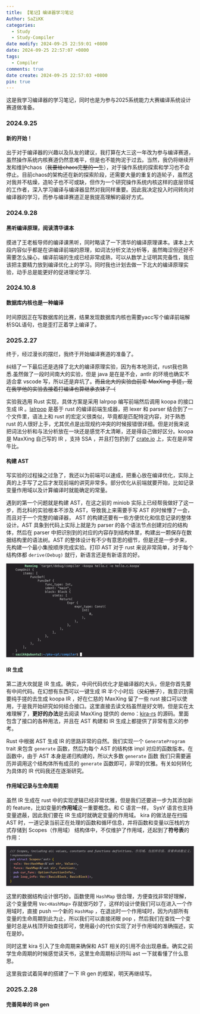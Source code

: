 ```yaml
---
title: 【笔记】编译器学习笔记
Author: SaZiKK
categories:
  - Study
  - Study-Compiler
date modify: 2024-09-25 22:59:01 +0800
date: 2024-09-25 22:57:07 +0800
tags:
  - Compiler
comments: true
date create: 2024-09-25 22:57:03 +0800
pin: true
---
```


这是我学习编译器的学习笔记，同时也是为参与2025系统能力大赛编译系统设计赛道做准备。

### 2024.9.25

#### 新的开始！

出于对于编译器的兴趣以及队友的建议，我打算在大三这一年改为参与编译赛道，虽然操作系统内核赛道仍然意难平，但是也不能拘泥于过去。当然，我仍将继续开发和维护chaos（~~我要给chaos完整的一生~~），对于操作系统的探索和学习也不会停止。目前chaos的架构还在新的探索阶段，还需要大量的重复的造轮子，虽然这对我并不枯燥，造轮子也不可或缺，但作为一个研究操作系统内核这样的底层领域的工作者，深入学习编译与编译器显然对我同样重要。因此我决定投入时间转向对编译器的学习，而参与编译赛道正是我提高理解的最好方式。

### 2024.9.28

#### 黑听编译原理，阅读清华课本

摸进了王老板导师的编译课黑听，同时略读了一下清华的编译原理课本。课本上大段内容似乎都是在讲编译前端的原理，如词法分析文法分析等，虽然晦涩但还好不需要怎么操心，编译前端的生成已经非常成熟，可以从数学上证明其完备性，我应该把主要精力放到编译优化上的学习。同时我也计划去做一下北大的编译原理实验，动手总是能更好的促进理论学习.

### 2024.10.8

#### 数据库内核也是一种编译

时间原因正在写数据库的比赛，结果发现数据库内核也需要yacc写个编译前端解析SQL语句，也是歪打正着学上编译了。

### 2025.2.27

终于，经过漫长的摆烂，我终于开始编译赛道的准备了。

纠结了一下最后还是选择了北大的编译原理实验，因为有本地测试，rust我也熟悉.虽然做了一段时间南大的实验，但是 java 是在是不会，antlr 的环境也确实不适合拿 vscode 写，所以还是弃坑了。~~而且北大的实验由前辈 MaxXing 手搓，现在我学他的实验去接着打编译也算继承衣钵了（~~

实验我选用 Rust 实现，具体方案是采用 lalrpop 编写前端然后调用 koopa 的接口生成 IR 。[lalrpop](https://lalrpop.github.io/lalrpop/) 是基于 rust 的编译前端生成器，把 lexer 和 parser 结合到了一个文件里，语法上和 rust 的宏定义很类似，毕竟都是匹配特定内容，对于熟悉 rust 的人很好上手，尤其优点是出现规约冲突的时候报错很详细。但是对我来说把词法分析和与法分析放在一块还是感觉不太清晰，还是得自己做好区分。koopa 是 MaxXing 自己写的 IR ，支持 SSA ，并且打包扔到了 [crate.io](https://crates.io/crates/koopa) 上，实在是非常牛比。

#### 构建 AST

写实验的过程操之过急了，我还以为前端可以速成，把重心放在编译优化，实际上真的上手写了之后才发现前端的讲究非常多。部分优化从前端就要开始，比如记录变量作用域以及计算编译时就能确定的常量。

遇到的第一个问题就是构建 AST，在这之前的 miniob 实际上已经帮我做好了这一步，而北科的实验根本不涉及 AST，导致我上来需要手写 AST 的时候懵了一会，而且对于一个完整的编译器， AST 的构建还要有一些方便优化和信息记录的整体设计。AST 具象到代码上实际上就是为 parser 的各个语法节点创建对应的结构体，然后在 parser 中把识别到的对应的内容存到结构体里，构建出一颗保存在数据结构里的语法树。AST 的整体设计有不少有意思的细节，但是还是一步步来，先构建一个最小集按顺序完成实验。打印 AST 对于 rust 来说非常简单，对于每个结构体都 `derive(Debug)` 就行，新语言还是有新语言的好。

![simpleast](../assets/figures/pku-cpl/simpleast.png)

#### IR 生成

第二道大坎就是 IR 生成。确实，中间代码优化才是编译器的大头，但是你首先要有中间代码。在幻想有东西可以一键生成 IR 半个小时后（~~又幻想了~~），我意识到需要纯手搓的去生成 koopa IR ，好在仁慈的 MaxXing 留了一些 rust 接口可以使用，于是我开始研究如何结合接口。这里直接去读文档虽然是好文明，但是实在太难理解了，**更好的办法**是去阅读 MaxXing 提供的 demo：[kira-rs](https://github.com/pku-minic/kira-rs) 的源码。里面包含了接口的各种用法，并且在 AST 构建和 IR 生成上都提供了非常有意义的参考。

Rust 中根据 AST 生成 IR 的思路非常的自然。我们实现一个 `GenerateProgram` trait 来包含 `generate` 函数，然后为每个 AST 的结构体 impl 对应的函数版本。在函数中，由于 AST 本身是递归构建的，所以大多数 `generate` 函数 我们只需要遍历并调用这个结构体所有成员的 `generate` 函数即可，非常的优雅。有关如何转化为具体的 IR 代码我还在逐渐研究。

#### 作用域记录与生命周期

虽然 IR 生成在 rust 中的实现逻辑已经非常优雅，但是我们还要进一步为其添加新的 feature，比如变量的**作用域**这一重要概念。和 C 语言一样， SysY 语言也支持变量遮蔽，因此我们要在 IR 生成时就确定变量的作用域。 kira 的做法是在扫描 AST 时，一道记录当前正在处理的函数和循环信息，并将函数和变量以压栈的方式存储到 Scopes（作用域） 结构体中，不仅维护了作用域，还起到了**符号表**的作用：

![scopes](../assets/figures/pku-cpl/scopes.png)

这里的数据结构设计很巧妙。函数使用 `HashMap` 很合理，方便查找非常好理解，这个变量使用 `Vec<HashMap>` 存就很巧妙了，这样的设计使我们可以在进入一个作用域时，直接 push 一个新的 `HashMap` ，在退出时一个作用域时，因为内部所有变量的生命周期到此为止，所以我们可以直接闭眼 pop ，然后我们在查找一个变量时总是从栈顶开始查找即可，使用最小的代价实现了对于作用域的准确描述，实在是妙。

同时这里 kira 引入了生命周期来确保和 AST 相关的引用不会出现悬垂。确实之前学生命周期的时候感觉读天书，这里生命周期标识符叫 ast 一下就看懂了什么意思。

这里我尝试着简单的搭建了一下 IR gen 的框架，明天再继续写。

### 2025.2.28

#### 完善简单的 IR gen